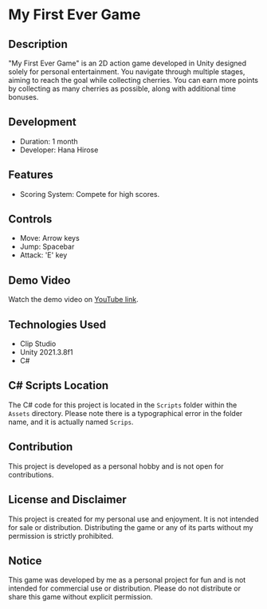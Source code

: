 # My First Ever Game

## Description
"My First Ever Game" is an 2D action game developed in Unity designed solely for personal entertainment. You navigate through multiple stages, aiming to reach the goal while collecting cherries. You can earn more points by collecting as many cherries as possible, along with additional time bonuses.

## Development
- Duration: 1 month
- Developer: Hana Hirose

## Features
- Scoring System: Compete for high scores.

## Controls
- Move: Arrow keys
- Jump: Spacebar
- Attack: 'E' key

## Demo Video
Watch the demo video on [YouTube link](https://www.youtube.com/watch?v=BWZYLWTyg_A).

## Technologies Used
- Clip Studio 
- Unity 2021.3.8f1
- C#

## C# Scripts Location
The C# code for this project is located in the `Scripts` folder within the `Assets` directory. Please note there is a typographical error in the folder name, and it is actually named `Scrips`.

## Contribution
This project is developed as a personal hobby and is not open for contributions.

## License and Disclaimer
This project is created for my personal use and enjoyment. It is not intended for sale or distribution. Distributing the game or any of its parts without my permission is strictly prohibited.

## Notice
This game was developed by me as a personal project for fun and is not intended for commercial use or distribution. Please do not distribute or share this game without explicit permission.

